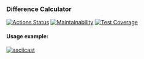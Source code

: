 ### Difference Calculator
[![Actions Status](https://github.com/warpedrhubarb/frontend-project-lvl2/workflows/hexlet-check/badge.svg)](https://github.com/warpedrhubarb/frontend-project-lvl2/actions) [![Maintainability](https://api.codeclimate.com/v1/badges/fea9c5ab8ecd5d331b34/maintainability)](https://codeclimate.com/github/warpedrhubarb/frontend-project-lvl2/maintainability) [![Test Coverage](https://api.codeclimate.com/v1/badges/fea9c5ab8ecd5d331b34/test_coverage)](https://codeclimate.com/github/warpedrhubarb/frontend-project-lvl2/test_coverage)

#### Usage example:
[![asciicast](https://asciinema.org/a/fS4wnGhX5twyrhHPe7cw0QIgi.svg)](https://asciinema.org/a/fS4wnGhX5twyrhHPe7cw0QIgi)
